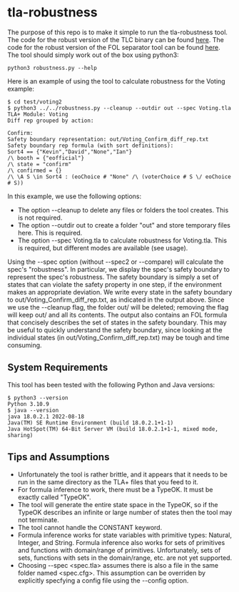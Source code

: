 # tla-robustness

The purpose of this repo is to make it simple to run the tla-robustness tool.
The code for the robust version of the TLC binary can be found <a href="https://github.com/iandardik/tlaplus">here</a>.
The code for the robust version of the FOL separator tool can be found <a href="https://github.com/iandardik/folseparators-tla">here</a>.
The tool should simply work out of the box using python3:
```
python3 robustness.py --help
```

Here is an example of using the tool to calculate robustness for the Voting example:
```
$ cd test/voting2
$ python3 ../../robustness.py --cleanup --outdir out --spec Voting.tla
TLA+ Module: Voting
Diff rep grouped by action:

Confirm:
Safety boundary representation: out/Voting_Confirm_diff_rep.txt
Safety boundary rep formula (with sort definitions):
Sort4 == {"Kevin","David","None","Ian"}
/\ booth = {"eofficial"}
/\ state = "confirm"
/\ confirmed = {}
/\ \A S \in Sort4 : (eoChoice # "None" /\ (voterChoice # S \/ eoChoice # S))
```

In this example, we use the following options:
- The option --cleanup to delete any files or folders the tool creates. This is not required.
- The option --outdir out to create a folder "out" and store temporary files here. This is required.
- The option --spec Voting.tla to calculate robustness for Voting.tla. This is required, but different modes are available (see usage).

Using the --spec option (without --spec2 or --compare) will calculate the spec's "robustness".
In particular, we display the spec's safety boundary to represent the spec's robustness.
The safety boundary is simply a set of states that can violate the safety property in one step, if the environment makes an appropriate deviation.
We write every state in the safety boundary to out/Voting_Confirm_diff_rep.txt, as indicated in the output above.
Since we use the --cleanup flag, the folder out/ will be deleted; removing the flag will keep out/ and all its contents.
The output also contains an FOL formula that concisely describes the set of states in the safety boundary.
This may be useful to quickly understand the safety boundary, since looking at the individual states (in out/Voting_Confirm_diff_rep.txt) may be tough and time consuming.


## System Requirements
This tool has been tested with the following Python and Java versions:
```
$ python3 --version
Python 3.10.9
$ java --version
java 18.0.2.1 2022-08-18
Java(TM) SE Runtime Environment (build 18.0.2.1+1-1)
Java HotSpot(TM) 64-Bit Server VM (build 18.0.2.1+1-1, mixed mode, sharing)
```


## Tips and Assumptions
- Unfortunately the tool is rather brittle, and it appears that it needs to be run in the same directory as the TLA+ files that you feed to it.
- For formula inference to work, there must be a TypeOK. It must be exactly called "TypeOK".
- The tool will generate the entire state space in the TypeOK, so if the TypeOK describes an infinite or large number of states then the tool may not terminate.
- The tool cannot handle the CONSTANT keyword.
- Formula inference works for state variables with primitive types: Natural, Integer, and String.
Formula inference also works for sets of primitives and functions with domain/range of primitives.
Unfortunately, sets of sets, functions with sets in the domain/range, etc. are not yet supported.
- Choosing --spec <spec.tla> assumes there is also a file in the same folder named <spec.cfg>.
This assumption can be overriden by explicitly specfying a config file using the --config option.
